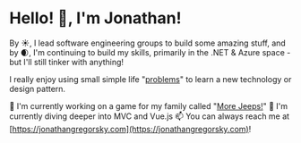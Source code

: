 # Hello! 👋, I'm Jonathan!

By ☀, I lead software engineering groups to build some amazing stuff, and by 🌒, I'm continuing to build my skills, primarily in the .NET & Azure space - but I'll still 
tinker with anything!

I really enjoy using small simple life "[problems](https://github.com/MacheteBang/MealBot)" to learn a new technology or design pattern.

🔭 I'm currently working on a game for my family called "[More Jeeps!](https://github.com/MacheteBang/MoreJeeps)"
🌱 I'm currently diving deeper into MVC and Vue.js
📫 You can always reach me at [https://jonathangregorsky.com](https://jonathangregorsky.com)!
